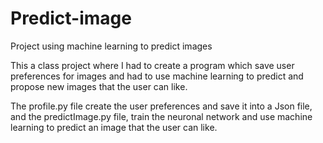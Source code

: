 # Predict-image

Project using machine learning to predict images

This a class project where I had to create a program which save user preferences for images and had to use machine learning to predict and propose new images that the user can like.

The profile.py file create the user preferences and save it into a Json file, and the predictImage.py file, train the neuronal network and use machine learning to predict an image that the user can like.
